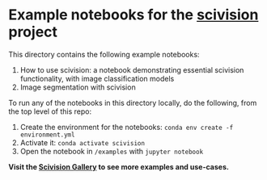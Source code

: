 # Example notebooks for the [scivision](https://github.com/alan-turing-institute/scivision) project

This directory contains the following example notebooks:
1. How to use scivision: a notebook demonstrating essential scivision functionality, with image classification models
2. Image segmentation with scivision
  
To run any of the notebooks in this directory locally, do the following, from the top level of this repo:

1. Create the environment for the notebooks: `conda env create -f environment.yml`
2. Activate it: `conda activate scivision`
3. Open the notebook in `/examples` with `jupyter notebook`

**Visit the [Scivision Gallery](https://github.com/scivision-gallery) to see more examples and use-cases.**
